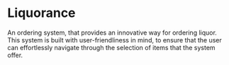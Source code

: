  # Liquorance
 
An ordering system, that provides an innovative way for ordering liquor. This system is built with user-friendliness in mind, to ensure that the user can effortlessly navigate through the selection of items that the system offer.